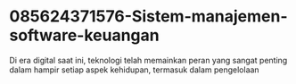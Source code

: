 # 085624371576-Sistem-manajemen-software-keuangan
Di era digital saat ini, teknologi telah memainkan peran yang sangat penting dalam hampir setiap aspek kehidupan, termasuk dalam pengelolaan 
